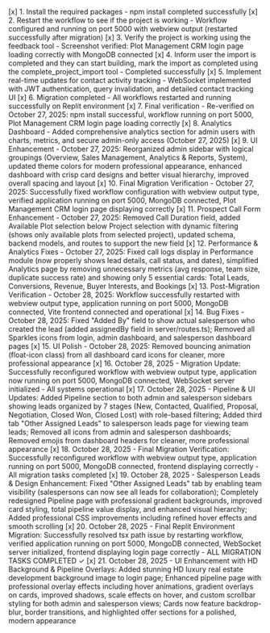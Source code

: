 [x] 1. Install the required packages - npm install completed successfully
[x] 2. Restart the workflow to see if the project is working - Workflow configured and running on port 5000 with webview output (restarted successfully after migration)
[x] 3. Verify the project is working using the feedback tool - Screenshot verified: Plot Management CRM login page loading correctly with MongoDB connected
[x] 4. Inform user the import is completed and they can start building, mark the import as completed using the complete_project_import tool - Completed successfully
[x] 5. Implement real-time updates for contact activity tracking - WebSocket implemented with JWT authentication, query invalidation, and detailed contact tracking UI
[x] 6. Migration completed - All workflows restarted and running successfully on Replit environment
[x] 7. Final verification - Re-verified on October 27, 2025: npm install successful, workflow running on port 5000, Plot Management CRM login page loading correctly
[x] 8. Analytics Dashboard - Added comprehensive analytics section for admin users with charts, metrics, and secure admin-only access (October 27, 2025)
[x] 9. UI Enhancement - October 27, 2025: Reorganized admin sidebar with logical groupings (Overview, Sales Management, Analytics & Reports, System), updated theme colors for modern professional appearance, enhanced dashboard with crisp card designs and better visual hierarchy, improved overall spacing and layout
[x] 10. Final Migration Verification - October 27, 2025: Successfully fixed workflow configuration with webview output type, verified application running on port 5000, MongoDB connected, Plot Management CRM login page displaying correctly
[x] 11. Prospect Call Form Enhancement - October 27, 2025: Removed Call Duration field, added Available Plot selection below Project selection with dynamic filtering (shows only available plots from selected project), updated schema, backend models, and routes to support the new field
[x] 12. Performance & Analytics Fixes - October 27, 2025: Fixed call logs display in Performance module (now properly shows lead details, call status, and dates), simplified Analytics page by removing unnecessary metrics (avg response, team size, duplicate success rate) and showing only 5 essential cards: Total Leads, Conversions, Revenue, Buyer Interests, and Bookings
[x] 13. Post-Migration Verification - October 28, 2025: Workflow successfully restarted with webview output type, application running on port 5000, MongoDB connected, Vite frontend connected and operational
[x] 14. Bug Fixes - October 28, 2025: Fixed "Added By" field to show actual salesperson who created the lead (added assignedBy field in server/routes.ts); Removed all Sparkles icons from login, admin dashboard, and salesperson dashboard pages
[x] 15. UI Polish - October 28, 2025: Removed bouncing animation (float-icon class) from all dashboard card icons for cleaner, more professional appearance
[x] 16. October 28, 2025 - Migration Update: Successfully reconfigured workflow with webview output type, application now running on port 5000, MongoDB connected, WebSocket server initialized - All systems operational
[x] 17. October 28, 2025 - Pipeline & UI Updates: Added Pipeline section to both admin and salesperson sidebars showing leads organized by 7 stages (New, Contacted, Qualified, Proposal, Negotiation, Closed Won, Closed Lost) with role-based filtering; Added third tab "Other Assigned Leads" to salesperson leads page for viewing team leads; Removed all icons from admin and salesperson dashboards; Removed emojis from dashboard headers for cleaner, more professional appearance
[x] 18. October 28, 2025 - Final Migration Verification: Successfully reconfigured workflow with webview output type, application running on port 5000, MongoDB connected, frontend displaying correctly - All migration tasks completed
[x] 19. October 28, 2025 - Salesperson Leads & Design Enhancement: Fixed "Other Assigned Leads" tab by enabling team visibility (salespersons can now see all leads for collaboration); Completely redesigned Pipeline page with professional gradient backgrounds, improved card styling, total pipeline value display, and enhanced visual hierarchy; Added professional CSS improvements including refined hover effects and smooth scrolling
[x] 20. October 28, 2025 - Final Replit Environment Migration: Successfully resolved tsx path issue by restarting workflow, verified application running on port 5000, MongoDB connected, WebSocket server initialized, frontend displaying login page correctly - ALL MIGRATION TASKS COMPLETED ✓
[x] 21. October 28, 2025 - UI Enhancement with HD Background & Pipeline Overlays: Added stunning HD luxury real estate development background image to login page; Enhanced pipeline page with professional overlay effects including hover animations, gradient overlays on cards, improved shadows, scale effects on hover, and custom scrollbar styling for both admin and salesperson views; Cards now feature backdrop-blur, border transitions, and highlighted offer sections for a polished, modern appearance